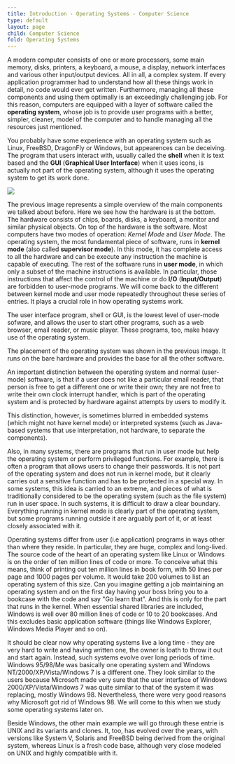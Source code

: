 ```yaml
---
title: Introduction - Operating Systems - Computer Science
type: default
layout: page
child: Computer Science
fold: Operating Systems
---
```


A modern computer consists of one or more processors, some main memory, disks,
printers, a keyboard, a mouse, a display, network interfaces and various other
input/output devices. All in all, a complex system. If every application
programmer had to understand how all these things work in detail, no code would
ever get written. Furthermore, managing all these components and using them
optimally is an exceedingly challenging job. For this reason, computers are
equipped with a layer of software called the **operating system**, whose job is
to provide user programs with a better, simpler, cleaner, model of the computer
and to handle managing all the resources just mentioned.

You probably have some experience with an operating system such as Linux,
FreeBSD, DragonFly or Windows, but appearences can be deceiving. The program
that users interact with, usually called the **shell** when it is text based
and the **GUI** (**Graphical User Interface**) when it uses icons, is actually
not part of the operating system, although it uses the operating system to get
its work done.

![](/img/computer-science/os/modes.png)

The previous image represents a simple overview of the main components we talked
about before. Here we see how the hardware is at the bottom. The hardware
consists of chips, boards, disks, a keyboard, a monitor and similar physical
objects. On top of the hardware is the software. Most computers have two modes
of operation: _Kernel Mode_ and _User Mode_. The operating system, the most
fundamental piece of software, runs in **kernel mode** (also called **supervisor
mode**). In this mode, it has complete access to all the hardware and can be
execute any instruction the machine is capable of executing. The rest of the
software runs in **user mode**, in which only a subset of the machine
instructions is available. In particular, those instructions that affect the
control of the machine or do **I/O** (**Input/Output**) are forbidden to
user-mode programs. We will come back to the different between kernel mode and
user mode repeatedly throughout these series of entries. It plays a crucial role
in how operating systems work.

The user interface program, shell or GUI, is the lowest level of user-mode
sofware, and allows the user to start other programs, such as a web browser,
email reader, or music player. These programs, too, make heavy use of the
operating system.

The placement of the operating system was shown in the previous image. It runs
on the bare hardware and provides the base for all the other software.

An important distinction between the operating system and normal (user-mode)
software, is that if a user does not like a particular email reader, that
person is free to get a different one or write their own; they are not free
to write their own clock interrupt handler, which is part of the operating
system and is protected by hardware against attempts by users to modify it.

This distinction, however, is sometimes blurred in embedded systems (which might
not have kernel mode) or interpreted systems (such as Java-based systems that
use interpretation, not hardware, to separate the components).

Also, in many systems, there are programs that run in user mode but help the
operating system or perform privileged functions. For example, there is often
a program that allows users to change their passwords. It is not part of the
operating system and does not run in kernel mode, but it clearly carries out
a sensitive function and has to be protected in a special way. In some systems,
this idea is carried to an extreme, and pieces of what is traditionally
considered to be the operating system (such as the file system) run in user
space. In such systems, it is difficult to draw a clear boundary. Everything
running in kernel mode is clearly part of the operating system, but some
programs running outside it are arguably part of it, or at least closely
associated with it.

Operating systems differ from user (i.e application) programs in ways other than
where they reside. In particular, they are huge, complex and long-lived. The
source code of the heart of an operating system like Linux or Windows is on the
order of ten million lines of code or more. To conceive what this means, think
of printing out ten million lines in book form, with 50 lines per page and
1000 pages per volume. It would take  200 volumes to list an operating system of
this size. Can you imagine getting a job maintaining an operating system and on
the first day having your boss bring you to a bookcase with the code and say "Go
learn that". And this is only for the part that runs in the kernel. When
essential shared libraries are included, Windows is well over 80 million lines
of code or 10 to 20 bookcases. And this excludes basic application software
(things like Windows Explorer, Windows Media Player and so on).

It should be clear now why operating systems live a long time - they are very
hard to write and having written one, the owner is loath to throw it out and
start again. Instead, such systems evolve over long periods of time. Windows
95/98/Me was basically one operating system and Windows NT/2000/XP/Vista/Windows
7 is a different one. They look similar to the users because Microsoft made very
sure that the user interface of Windows 2000/XP/Vista/Windows 7 was quite
similar to that of the system it was replacing, mostly Windows 98. Nevertheless,
there were very good reasons why Microsoft got rid of Windows 98. We will come
to this when we study some operating systems later on.

Beside Windows, the other main example we will go through these entrie is UNIX
and its variants and clones. It, too, has evolved over the years, with versions
like System V, Solaris and FreeBSD being derived from the original system,
whereas Linux is a fresh code base, although very close modeled on UNIX and
highly compatible with it.
